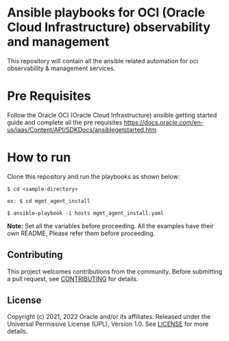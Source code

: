 # Ansible playbooks for OCI (Oracle Cloud Infrastructure) observability and management

This repository will contain all the ansible related automation for oci observability & management services.

# Pre Requisites

Follow the Oracle OCI (Oracle Cloud Infrastructure) ansible getting started guide and complete all the pre requisites
https://docs.oracle.com/en-us/iaas/Content/API/SDKDocs/ansiblegetstarted.htm

# How to run

Clone this repository and run the playbooks as shown below:

```
$ cd <sample-directory> 

ex: $ cd mgmt_agent_install

$ ansible-playbook -i hosts mgmt_agent_install.yaml
```

<b>Note:</b> Set all the variables before proceeding. All the examples have their own README, Please refer them before proceeding.

## Contributing

This project welcomes contributions from the community. Before submitting a pull
request, see [CONTRIBUTING](./CONTRIBUTING.md) for details.

## License

Copyright (c) 2021, 2022 Oracle and/or its affiliates.
Released under the Universal Permissive License (UPL), Version 1.0.
See [LICENSE](./LICENSE) for more details.

[oci]: https://cloud.oracle.com/en_US/cloud-infrastructure
[oci ansible]: https://github.com/oracle/oci-ansible-collection

